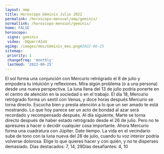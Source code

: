 ```yaml
---
layout: amp
title: Horoscopo Géminis Julio 2022 
permalink: /horoscopo-mensual/amp/geminis/
normallink: /horoscopo-mensual/geminis/
home: FALSE
horoscopo:
 signo: geminis
 video: -DQpmrrAIeU
ogimg: /images/mes/Géminis_mes.png#2022-06-25
sitemap:
 priority: 1
 changefreq: 'monthly'
 lastmod: '2022-06-25'
---
```



El sol forma una conjunción con Mercurio retrógrado el 8 de julio y empodera tu intuición y reflexiones. Mira algún problema (o a una persona) desde una nueva perspectiva. La luna llena del 13 de julio podría ponerte en el centro de atención en la sociedad o en el trabajo. El día 18, Mercurio retrógrado forma un sextil con Venus, y doce horas después Mercurio se torna directo. Escucha bien y presta atención a lo que un ser amado te está mostrando. Lo que hoy parece ser un acto de bondad al azar será recordado y recompensado después. Al día siguiente, Marte se torna directo después de haber estado retrógrado desde el 26 de julio. Pero no te apresures a hacer o decidir cualquier cosa importante. Ahora Mercurio forma una cuadratura con Júpiter. Date tiempo. La vida en el vecindario sube de tono con la luna nueva del 28 de julio, cuando tu voz interior podría volverse dolorosa. Elige lo que quieres hacer y con quién, y no te disperses demasiado. Días destacados: 7, 14, 29Días desafiantes: 4, 10